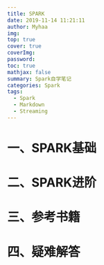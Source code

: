 ```yaml
---
title: SPARK
date: 2019-11-14 11:21:11
author: Myhaa
img:
top: true
cover: true
coverImg:
password:
toc: true
mathjax: false
summary: Spark自学笔记
categories: Spark
tags:
  - Spark
  - Markdown
  - Streaming
---
```


# 一、SPARK基础

# 二、SPARK进阶

# 三、参考书籍

# 四、疑难解答

